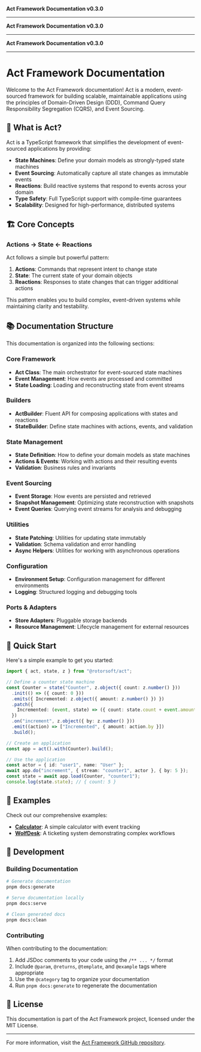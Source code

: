 **Act Framework Documentation v0.3.0**

***

**Act Framework Documentation v0.3.0**

***

**Act Framework Documentation v0.3.0**

***

# Act Framework Documentation

Welcome to the Act Framework documentation! Act is a modern, event-sourced framework for building scalable, maintainable applications using the principles of Domain-Driven Design (DDD), Command Query Responsibility Segregation (CQRS), and Event Sourcing.

## 🎯 What is Act?

Act is a TypeScript framework that simplifies the development of event-sourced applications by providing:

- **State Machines**: Define your domain models as strongly-typed state machines
- **Event Sourcing**: Automatically capture all state changes as immutable events
- **Reactions**: Build reactive systems that respond to events across your domain
- **Type Safety**: Full TypeScript support with compile-time guarantees
- **Scalability**: Designed for high-performance, distributed systems

## 🏗️ Core Concepts

### Actions → State ← Reactions

Act follows a simple but powerful pattern:

1. **Actions**: Commands that represent intent to change state
2. **State**: The current state of your domain objects
3. **Reactions**: Responses to state changes that can trigger additional actions

This pattern enables you to build complex, event-driven systems while maintaining clarity and testability.

## 📚 Documentation Structure

This documentation is organized into the following sections:

### Core Framework

- **Act Class**: The main orchestrator for event-sourced state machines
- **Event Management**: How events are processed and committed
- **State Loading**: Loading and reconstructing state from event streams

### Builders

- **ActBuilder**: Fluent API for composing applications with states and reactions
- **StateBuilder**: Define state machines with actions, events, and validation

### State Management

- **State Definition**: How to define your domain models as state machines
- **Actions & Events**: Working with actions and their resulting events
- **Validation**: Business rules and invariants

### Event Sourcing

- **Event Storage**: How events are persisted and retrieved
- **Snapshot Management**: Optimizing state reconstruction with snapshots
- **Event Queries**: Querying event streams for analysis and debugging

### Utilities

- **State Patching**: Utilities for updating state immutably
- **Validation**: Schema validation and error handling
- **Async Helpers**: Utilities for working with asynchronous operations

### Configuration

- **Environment Setup**: Configuration management for different environments
- **Logging**: Structured logging and debugging tools

### Ports & Adapters

- **Store Adapters**: Pluggable storage backends
- **Resource Management**: Lifecycle management for external resources

## 🚀 Quick Start

Here's a simple example to get you started:

```typescript
import { act, state, z } from "@rotorsoft/act";

// Define a counter state machine
const Counter = state("Counter", z.object({ count: z.number() }))
  .init(() => ({ count: 0 }))
  .emits({ Incremented: z.object({ amount: z.number() }) })
  .patch({
    Incremented: (event, state) => ({ count: state.count + event.amount }),
  })
  .on("increment", z.object({ by: z.number() }))
  .emit((action) => ["Incremented", { amount: action.by }])
  .build();

// Create an application
const app = act().with(Counter).build();

// Use the application
const actor = { id: "user1", name: "User" };
await app.do("increment", { stream: "counter1", actor }, { by: 5 });
const state = await app.load(Counter, "counter1");
console.log(state.state); // { count: 5 }
```

## 📖 Examples

Check out our comprehensive examples:

- **[Calculator](./examples/calculator/)**: A simple calculator with event tracking
- **[WolfDesk](./examples/wolfdesk/)**: A ticketing system demonstrating complex workflows

## 🔧 Development

### Building Documentation

```bash
# Generate documentation
pnpm docs:generate

# Serve documentation locally
pnpm docs:serve

# Clean generated docs
pnpm docs:clean
```

### Contributing

When contributing to the documentation:

1. Add JSDoc comments to your code using the `/** ... */` format
2. Include `@param`, `@returns`, `@template`, and `@example` tags where appropriate
3. Use the `@category` tag to organize your documentation
4. Run `pnpm docs:generate` to regenerate the documentation

## 📄 License

This documentation is part of the Act Framework project, licensed under the MIT License.

---

For more information, visit the [Act Framework GitHub repository](https://github.com/rotorsoft/act-root).
